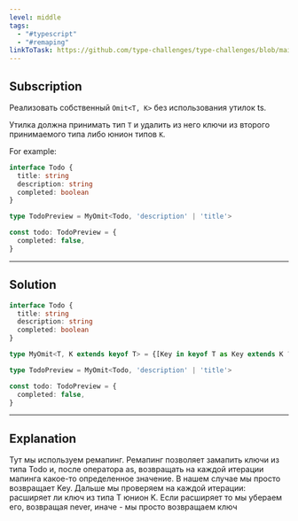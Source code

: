 ```yaml
---
level: middle
tags:
  - "#typescript"
  - "#remaping"
linkToTask: https://github.com/type-challenges/type-challenges/blob/main/questions/00003-medium-omit/README.md
---
```

## Subscription

Реализовать собственный `Omit<T, K>` без использования утилок ts.

Утилка должна принимать тип `T` и удалить из него ключи из второго принимаемого типа либо юнион типов `K`.

For example:

```typescript
interface Todo {
  title: string
  description: string
  completed: boolean
}

type TodoPreview = MyOmit<Todo, 'description' | 'title'>

const todo: TodoPreview = {
  completed: false,
}
```

---
## Solution

```typescript
interface Todo {
  title: string
  description: string
  completed: boolean
}

type MyOmit<T, K extends keyof T> = {[Key in keyof T as Key extends K ? never : Key]: T[Key]};

type TodoPreview = MyOmit<Todo, 'description' | 'title'>

const todo: TodoPreview = {
  completed: false,
}
```

---
## Explanation

Тут мы используем ремапинг. Ремапинг позволяет замапить ключи из типа Todo и, после оператора as, возвращать на каждой итерации мапинга какое-то определенное значение. В нашем случае мы просто возвращает Key. Дальше мы проверяем на каждой итерации: расширяет ли ключ из типа T юнион K. Если расширяет то мы убераем его, возвращая never, иначе - мы просто возвращаем ключ